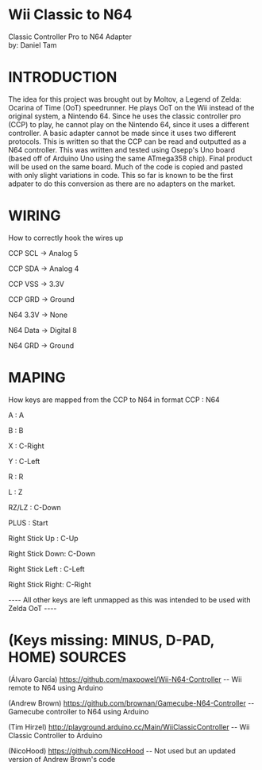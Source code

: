 Wii Classic to N64
==============
Classic Controller Pro to N64 Adapter  
by: Daniel Tam

INTRODUCTION
===============================
The idea for this project was brought out by Moltov, a Legend of Zelda: Ocarina of Time (OoT) speedrunner.
He plays OoT on the Wii instead of the original system, a Nintendo 64. Since he uses the classic controller pro (CCP) to play, he cannot play on the Nintendo 64, since it uses a different controller. A basic adapter cannot be made since it uses two different protocols.
This is written so that the CCP can be read and outputted as a N64 controller.
This was written and tested using Osepp's Uno board (based off of Arduino Uno using the same ATmega358 chip).
Final product will be used on the same board.
Much of the code is copied and pasted with only slight variations in code.
This so far is known to be the first adpater to do this conversion as there are no adapters on the market.

WIRING
===============================

How to correctly hook the wires up

CCP SCL -> Analog 5

CCP SDA -> Analog 4

CCP VSS -> 3.3V

CCP GRD -> Ground

N64 3.3V -> None

N64 Data -> Digital 8

N64 GRD -> Ground

MAPING
============
How keys are mapped from the CCP to N64 in format CCP : N64

A : A

B : B

X : C-Right

Y : C-Left

R : R

L : Z

RZ/LZ : C-Down

PLUS : Start

Right Stick Up : C-Up

Right Stick Down: C-Down

Right Stick Left : C-Left

Right Stick Right: C-Right

---- All other keys are left unmapped as this was intended to be used with Zelda OoT ----

(Keys missing: MINUS, D-PAD, HOME)
SOURCES
================================
(Álvaro García) https://github.com/maxpowel/Wii-N64-Controller  -- Wii remote to N64 using Arduino

(Andrew Brown) https://github.com/brownan/Gamecube-N64-Controller -- Gamecube controller to N64 using Arduino

(Tim Hirzel) http://playground.arduino.cc/Main/WiiClassicController -- Wii Classic Controller to Arduino

(NicoHood) https://github.com/NicoHood -- Not used but an updated version of Andrew Brown's code

